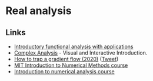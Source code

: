# Real analysis

## Links

- [Introductory functional analysis with applications](http://www-personal.acfr.usyd.edu.au/spns/cdm/resources/Kreyszig%20-%20Introductory%20Functional%20Analysis%20with%20Applications.pdf)
- [Complex Analysis](https://complex-analysis.com/) - Visual and Interactive Introduction.
- [How to trap a gradient flow (2020)](https://www.youtube.com/watch?v=IFQNOxQLxTg) ([Tweet](https://twitter.com/SebastienBubeck/status/1230140379237769216))
- [MIT Introduction to Numerical Methods course](https://github.com/mitmath/18335)
- [Introduction to numerical analysis course](https://github.com/mitmath/18330)